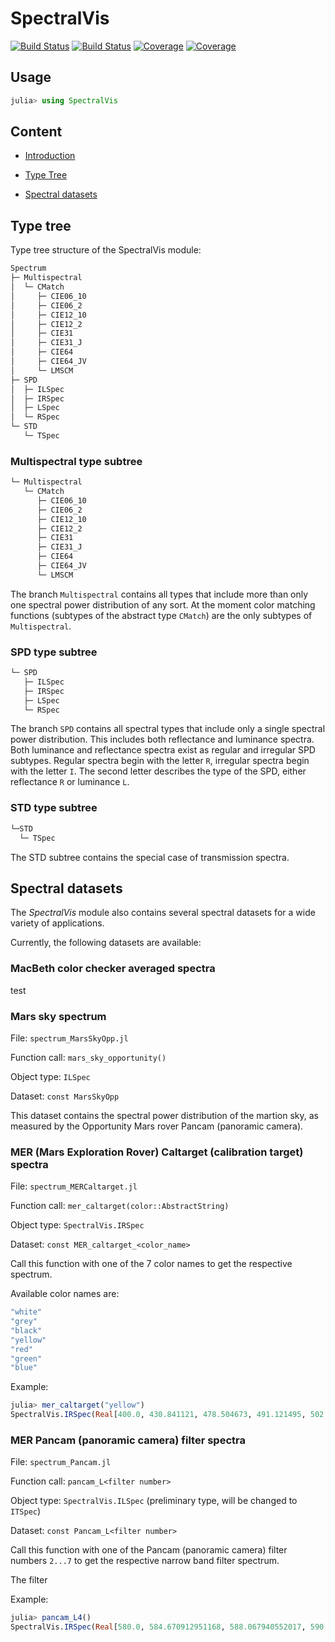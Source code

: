 # SpectralVis

[![Build Status](https://travis-ci.com/m-lohmann/SpectralVis.jl.svg?branch=master)](https://travis-ci.com/m-lohmann/SpectralVis.jl)
[![Build Status](https://ci.appveyor.com/api/projects/status/github/m-lohmann/SpectralVis.jl?svg=true)](https://ci.appveyor.com/project/m-lohmann/SpectralVis-jl)
[![Coverage](https://codecov.io/gh/m-lohmann/SpectralVis.jl/branch/master/graph/badge.svg)](https://codecov.io/gh/m-lohmann/SpectralVis.jl)
[![Coverage](https://coveralls.io/repos/github/m-lohmann/SpectralVis.jl/badge.svg?branch=master)](https://coveralls.io/github/m-lohmann/SpectralVis.jl?branch=master)

## Usage

```julia
julia> using SpectralVis
```

## Content

* [Introduction](https://github.com/m-lohmann/SpectralVis.jl#introduction)
* [Type Tree](https://github.com/m-lohmann/SpectralVis.jl#Type_Tree)

* [Spectral datasets](https://github.com/m-lohmann/SpectralVis.jl#)

## Type tree

Type tree structure of the SpectralVis module:

```julia
Spectrum
├─ Multispectral
│  └─ CMatch
│     ├─ CIE06_10
│     ├─ CIE06_2
│     ├─ CIE12_10
│     ├─ CIE12_2
│     ├─ CIE31
│     ├─ CIE31_J
│     ├─ CIE64
│     ├─ CIE64_JV
│     └─ LMSCM
├─ SPD
│  ├─ ILSpec
│  ├─ IRSpec
│  ├─ LSpec
│  └─ RSpec
└─ STD
   └─ TSpec
```

### Multispectral type subtree

```julia
└─ Multispectral
   └─ CMatch
      ├─ CIE06_10
      ├─ CIE06_2
      ├─ CIE12_10
      ├─ CIE12_2
      ├─ CIE31
      ├─ CIE31_J
      ├─ CIE64
      ├─ CIE64_JV
      └─ LMSCM
```

The branch `Multispectral` contains all types that include more than only one spectral power distribution of any sort. At the moment color matching functions (subtypes of the abstract type `CMatch`) are the only subtypes of `Multispectral`.

### SPD type subtree

```julia
└─ SPD
   ├─ ILSpec
   ├─ IRSpec
   ├─ LSpec
   └─ RSpec
```

The branch `SPD` contains all spectral types that include only a single spectral power distribution. This includes both reflectance and luminance spectra. Both luminance and reflectance spectra exist as regular and irregular SPD subtypes.
Regular spectra begin with the letter `R`, irregular spectra begin with the letter `I`. The second letter describes the type of the SPD, either reflectance `R` or luminance `L`.

### STD type subtree

```julia
└─STD
  └─ TSpec
```

The STD subtree contains the special case of transmission spectra.

## Spectral datasets

The *SpectralVis* module also contains several spectral datasets for a wide variety of applications.

Currently, the following datasets are available:

### MacBeth color checker averaged spectra

test

### Mars sky spectrum

File:           `spectrum_MarsSkyOpp.jl`

Function call:  `mars_sky_opportunity()`

Object type:    `ILSpec`

Dataset:        `const MarsSkyOpp`

This dataset contains the spectral power distribution of the martion sky, as measured by the Opportunity Mars rover Pancam (panoramic camera).

### MER (Mars Exploration Rover) Caltarget (calibration target) spectra

File:           `spectrum_MERCaltarget.jl`

Function call:  `mer_caltarget(color::AbstractString)`

Object type:    `SpectralVis.IRSpec`

Dataset:        `const MER_caltarget_<color_name>`

Call this function with one of the 7 color names to get the respective spectrum.

Available color names are:

```julia
"white"
"grey"
"black"
"yellow"
"red"
"green"
"blue"
```

Example:

```julia
julia> mer_caltarget("yellow")
SpectralVis.IRSpec(Real[400.0, 430.841121, 478.504673, 491.121495, 502.336449, 514.953271, 524.766355, 530.373832, 535.981308, 538.006231  …  957.943925, 964.018692, 976.012461, 981.931464, 988.006231, 993.925234, 1000.0, 1012.616822, 1021.028037, 1047.663551], Real[0.052336, 0.059813, 0.069782, 0.079751, 0.08972, 0.114642, 0.142056, 0.161994, 0.186916, 0.195777  …  0.363863, 0.366632, 0.372447, 0.376047, 0.377985, 0.381862, 0.38657, 0.393769, 0.398754, 0.42866])
```

### MER Pancam (panoramic camera) filter spectra

File:           `spectrum_Pancam.jl`

Function call:  `pancam_L<filter number>`

Object type:    `SpectralVis.ILSpec` (preliminary type, will be changed to `ITSpec`)

Dataset:        `const Pancam_L<filter number>`

Call this function with one of the Pancam (panoramic camera) filter numbers `2...7` to get the respective narrow band filter spectrum.

The filter 

Example:

```julia
julia> pancam_L4()
SpectralVis.IRSpec(Real[580.0, 584.670912951168, 588.067940552017, 590.615711252654, 593.588110403397, 595.711252653928, 596.985138004246, 597.409766454352, 598.259023354565, 600.382165605096  …  610.148619957537, 611.847133757962, 612.696390658174, 613.970276008493, 616.093418259023, 618.216560509554, 619.915074309979, 622.462845010616, 625.010615711253, 630.106157112527], Real[0.0, 0.0105932203389831, 0.0444915254237288, 0.152542372881356, 0.563559322033898, 0.930084745762712, 0.98728813559322, 0.997881355932203, 1.0, 0.991525423728814  …  0.629237288135593, 0.425847457627119, 0.298728813559322, 0.199152542372881, 0.103813559322034, 0.0593220338983051, 0.0338983050847458, 0.0169491525423729, 0.00635593220338983, 0.0])
```
